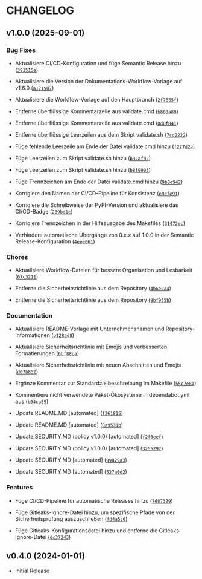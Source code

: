 # CHANGELOG

<!-- version list -->

## v1.0.0 (2025-09-01)

### Bug Fixes

- Aktualisiere CI/CD-Konfiguration und füge Semantic Release hinzu
  ([`391515e`](https://github.com/bauer-group/LIB-NocoDB_SimpleClient/commit/391515ec2ee1420ed5bb7d3f39fbc822da8a01b6))

- Aktualisiere die Version der Dokumentations-Workflow-Vorlage auf v1.6.0
  ([`a171907`](https://github.com/bauer-group/LIB-NocoDB_SimpleClient/commit/a171907605c24f562922e1bd0faca80dbf701b43))

- Aktualisiere die Workflow-Vorlage auf den Hauptbranch
  ([`2f7855f`](https://github.com/bauer-group/LIB-NocoDB_SimpleClient/commit/2f7855f7a894cfe49fe966287f45c99a314d93fb))

- Entferne überflüssige Kommentarzeile aus validate.cmd
  ([`b863a80`](https://github.com/bauer-group/LIB-NocoDB_SimpleClient/commit/b863a809d3d31dcbffd016f8858a8d5108631f79))

- Entferne überflüssige Kommentarzeile aus validate.cmd
  ([`0d0f841`](https://github.com/bauer-group/LIB-NocoDB_SimpleClient/commit/0d0f841a4f9ee675929c3a9e43aa72817b52d68e))

- Entferne überflüssige Leerzeilen aus dem Skript validate.sh
  ([`7cd2222`](https://github.com/bauer-group/LIB-NocoDB_SimpleClient/commit/7cd2222026be4eafc378ce72a8a9f259b8a78df6))

- Füge fehlende Leerzeile am Ende der Datei validate.cmd hinzu
  ([`f277d2a`](https://github.com/bauer-group/LIB-NocoDB_SimpleClient/commit/f277d2aead2895a1eb95a3f231e929f9b9088e8d))

- Füge Leerzeilen zum Skript validate.sh hinzu
  ([`b32af02`](https://github.com/bauer-group/LIB-NocoDB_SimpleClient/commit/b32af02c0d6b55ddfa523c8e0ddf883ee5a06990))

- Füge Leerzeilen zum Skript validate.sh hinzu
  ([`b8f9903`](https://github.com/bauer-group/LIB-NocoDB_SimpleClient/commit/b8f9903c286556120b43ea439a90f6e27140f562))

- Füge Trennzeichen am Ende der Datei validate.cmd hinzu
  ([`9b8e942`](https://github.com/bauer-group/LIB-NocoDB_SimpleClient/commit/9b8e9425d65e01496ac24acf4259fba5138e27d9))

- Korrigiere den Namen der CI/CD-Pipeline für Konsistenz
  ([`e0efe91`](https://github.com/bauer-group/LIB-NocoDB_SimpleClient/commit/e0efe916f4a1f02d4b0366b8614e88cba506c803))

- Korrigiere die Schreibweise der PyPI-Version und aktualisiere das CI/CD-Badge
  ([`289bd1c`](https://github.com/bauer-group/LIB-NocoDB_SimpleClient/commit/289bd1c02f2456c1ee61b5d5cf1bec0a2362d1fd))

- Korrigiere Trennzeichen in der Hilfeausgabe des Makefiles
  ([`31472ec`](https://github.com/bauer-group/LIB-NocoDB_SimpleClient/commit/31472ecf255eb2adac0179ff8fb685c07da4b3b2))

- Verhindere automatische Übergänge von 0.x.x auf 1.0.0 in der Semantic Release-Konfiguration
  ([`4eee661`](https://github.com/bauer-group/LIB-NocoDB_SimpleClient/commit/4eee661b7fa53299888dc8a50e6c616155aa2ef5))

### Chores

- Aktualisiere Workflow-Dateien für bessere Organisation und Lesbarkeit
  ([`67c3211`](https://github.com/bauer-group/LIB-NocoDB_SimpleClient/commit/67c32111ce6769bba4f10dd7abfaf1a95ea2229a))

- Entferne die Sicherheitsrichtlinie aus dem Repository
  ([`4b6e2a4`](https://github.com/bauer-group/LIB-NocoDB_SimpleClient/commit/4b6e2a47e34dc2649277aa277b24753d6a2fca6e))

- Entferne die Sicherheitsrichtlinie aus dem Repository
  ([`8bf955b`](https://github.com/bauer-group/LIB-NocoDB_SimpleClient/commit/8bf955bd678ed01828d134c734d38bedfa4ab530))

### Documentation

- Aktualisiere README-Vorlage mit Unternehmensnamen und Repository-Informationen
  ([`b128ad8`](https://github.com/bauer-group/LIB-NocoDB_SimpleClient/commit/b128ad8bfc7cc81ebbe9f100d69988f0bbee15de))

- Aktualisiere Sicherheitsrichtlinie mit Emojis und verbesserten Formatierungen
  ([`6bf88ca`](https://github.com/bauer-group/LIB-NocoDB_SimpleClient/commit/6bf88ca06496f68b1b78dbecd10dd8537d1a4449))

- Aktualisiere Sicherheitsrichtlinie mit neuen Abschnitten und Emojis
  ([`d67b852`](https://github.com/bauer-group/LIB-NocoDB_SimpleClient/commit/d67b852be0efff82f0a6fb6660741ba1d28b5cb6))

- Ergänze Kommentar zur Standardzielbeschreibung im Makefile
  ([`55c7e81`](https://github.com/bauer-group/LIB-NocoDB_SimpleClient/commit/55c7e81ea06c23d8b8ba8109ec380dafeeb4dc36))

- Kommentiere nicht verwendete Paket-Ökosysteme in dependabot.yml aus
  ([`b04ca59`](https://github.com/bauer-group/LIB-NocoDB_SimpleClient/commit/b04ca598c3069c6f0a8b4ecaae3d7f0fe4f08e43))

- Update README.MD [automated]
  ([`f261815`](https://github.com/bauer-group/LIB-NocoDB_SimpleClient/commit/f26181503b8410929fd35fdefd96bc19062516d9))

- Update README.MD [automated]
  ([`8a9531b`](https://github.com/bauer-group/LIB-NocoDB_SimpleClient/commit/8a9531bff95ed53a69ded1539aa22c2bf29bfa69))

- Update SECURITY.MD (policy v1.0.0) [automated]
  ([`f2f0eef`](https://github.com/bauer-group/LIB-NocoDB_SimpleClient/commit/f2f0eef7e1a5cbfc7c83d469fdb44f9993390cdc))

- Update SECURITY.MD (policy v1.0.0) [automated]
  ([`3255297`](https://github.com/bauer-group/LIB-NocoDB_SimpleClient/commit/3255297f587f25257d3f846d73ec65cf5cd3549f))

- Update SECURITY.MD [automated]
  ([`99829a3`](https://github.com/bauer-group/LIB-NocoDB_SimpleClient/commit/99829a32afddc3ea317be20658056fec8f4bd27d))

- Update SECURITY.MD [automated]
  ([`527a0d2`](https://github.com/bauer-group/LIB-NocoDB_SimpleClient/commit/527a0d26681329a340f2ca1e86255b3761a7105a))

### Features

- Füge CI/CD-Pipeline für automatische Releases hinzu
  ([`7687329`](https://github.com/bauer-group/LIB-NocoDB_SimpleClient/commit/768732956d0ae1d44de9efd45ca9f82d38ca1b62))

- Füge Gitleaks-Ignore-Datei hinzu, um spezifische Pfade von der Sicherheitsprüfung auszuschließen
  ([`fd4a5c6`](https://github.com/bauer-group/LIB-NocoDB_SimpleClient/commit/fd4a5c67050de14cdbf12b2c01516bc319d6753b))

- Füge Gitleaks-Konfigurationsdatei hinzu und entferne die Gitleaks-Ignore-Datei
  ([`dc37243`](https://github.com/bauer-group/LIB-NocoDB_SimpleClient/commit/dc372436ab5c3476f76e464cd5bc14b7708df9d7))


## v0.4.0 (2024-01-01)

- Initial Release
